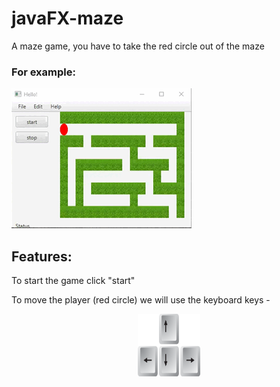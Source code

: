 # javaFX-maze

A maze game, you have to take the red circle out of the maze

### For example:
![controller](resources1/gifMaze.gif)


## Features:
To start the game click "start"<br>

To move the player (red circle) we will use the keyboard keys -
<p align = "center">
    <img src = https://github.com/amitha511/javaFX-maze/blob/master/resources1/keys.jpg width="100" height="100" />
